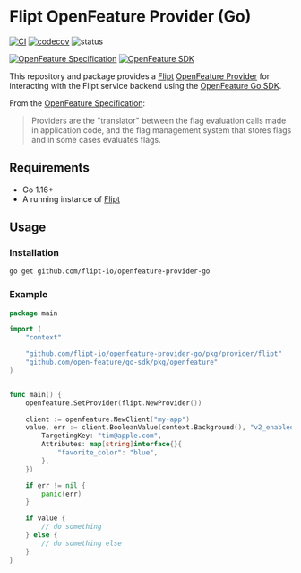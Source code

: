 # Flipt OpenFeature Provider (Go)

[![CI](https://github.com/flipt-io/openfeature-provider-go/actions/workflows/ci.yml/badge.svg)](https://github.com/flipt-io/openfeature-provider-go/actions/workflows/ci.yml)
[![codecov](https://codecov.io/gh/flipt-io/openfeature-provider-go/branch/main/graph/badge.svg?token=0X8OWMEV16)](https://codecov.io/gh/flipt-io/openfeature-provider-go)
![status](https://img.shields.io/badge/status-experimental-orange.svg)

[![OpenFeature Specification](https://img.shields.io/static/v1?label=OpenFeature%20Specification&message=v0.5.0&color=yellow)](https://github.com/open-feature/spec/tree/v0.5.0)
[![OpenFeature SDK](https://img.shields.io/static/v1?label=OpenFeature%20Golang%20SDK&message=v0.5.0&color=green)](https://github.com/open-feature/go-sdk)

This repository and package provides a [Flipt](https://github.com/flipt-io/flipt) [OpenFeature Provider](https://docs.openfeature.dev/docs/specification/sections/providers) for interacting with the Flipt service backend using the [OpenFeature Go SDK](https://github.com/open-feature/go-sdk).

From the [OpenFeature Specification](https://docs.openfeature.dev/docs/specification/sections/providers):

> Providers are the "translator" between the flag evaluation calls made in application code, and the flag management system that stores flags and in some cases evaluates flags.

## Requirements

- Go 1.16+
- A running instance of [Flipt](https://www.flipt.io/docs/installation)

## Usage

### Installation

```bash
go get github.com/flipt-io/openfeature-provider-go
```

### Example

```go
package main

import (
    "context"

    "github.com/flipt-io/openfeature-provider-go/pkg/provider/flipt"
    "github.com/open-feature/go-sdk/pkg/openfeature"
)


func main() {
    openfeature.SetProvider(flipt.NewProvider())

    client := openfeature.NewClient("my-app")
    value, err := client.BooleanValue(context.Background(), "v2_enabled", false, openfeature.EvaluationContext{
        TargetingKey: "tim@apple.com",
        Attributes: map[string]interface{}{
            "favorite_color": "blue",
        },
    })

    if err != nil {
        panic(err)
    }

    if value {
        // do something
    } else {
        // do something else
    }
}
```

